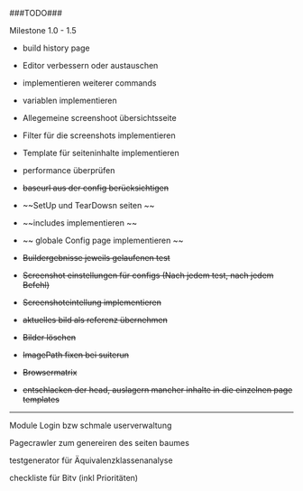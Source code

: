 ###TODO###

Milestone 1.0 - 1.5
* build history page
* Editor verbessern oder austauschen
* implementieren weiterer commands
* variablen implementieren
* Allegemeine screenshoot übersichtsseite
* Filter für die screenshots implementieren
* Template für seiteninhalte implementieren
* performance überprüfen


* ~~baseurl aus der config berücksichtigen~~
* ~~SetUp und TearDowsn seiten ~~
* ~~includes implementieren ~~
* ~~ globale Config page implementieren ~~
* ~~Buildergebnisse jeweils gelaufenen test~~
* ~~Screenshot einstellungen für configs (Nach jedem test, nach jedem Befehl)~~
* ~~Screenshoteintellung implementieren~~
* ~~aktuelles bild als referenz übernehmen~~
* ~~Bilder löschen~~
* ~~ImagePath fixen bei suiterun~~
* ~~Browsermatrix~~
* ~~entschlacken der head, auslagern mancher inhalte in die einzelnen page templates~~

---
Module
Login bzw schmale userverwaltung

Pagecrawler zum genereiren des seiten baumes

testgenerator für Äquivalenzklassenanalyse

checkliste für Bitv (inkl Prioritäten)
